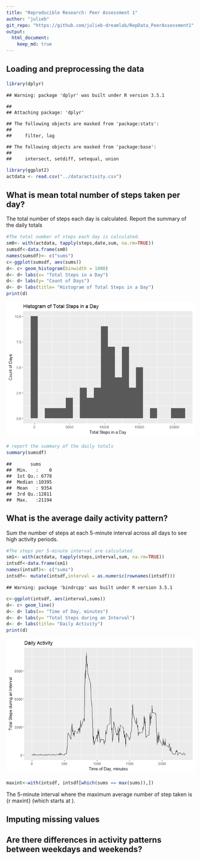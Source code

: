 ```yaml
---
title: "Reproducible Research: Peer Assessment 1"
author: "julieb"
git_repo: "https://github.com/julieb-dreamlab/RepData_PeerAssessment1"
output: 
  html_document:
    keep_md: true
---
```



## Loading and preprocessing the data

```r
library(dplyr)
```

```
## Warning: package 'dplyr' was built under R version 3.5.1
```

```
## 
## Attaching package: 'dplyr'
```

```
## The following objects are masked from 'package:stats':
## 
##     filter, lag
```

```
## The following objects are masked from 'package:base':
## 
##     intersect, setdiff, setequal, union
```

```r
library(ggplot2)
actdata <- read.csv("../data/activity.csv")
```


## What is mean total number of steps taken per day?
The total number of steps each day is calculated.
Report the summary of the daily totals


```r
#The total number of steps each day is calculated.
sm0<- with(actdata, tapply(steps,date,sum, na.rm=TRUE))
sumsdf<-data.frame(sm0)
names(sumsdf)<- c("sums")
c<-ggplot(sumsdf, aes(sums))
d<- c+ geom_histogram(binwidth = 1000)
d<- d+ labs(x= "Total Steps in a Day")
d<- d+ labs(y= "Count of Days")
d<- d+ labs(title= "Histogram of Total Steps in a Day")
print(d)
```

![](PA1_julieb_files/figure-html/sums-1.png)<!-- -->

```r
# report the summary of the daily totals
summary(sumsdf)
```

```
##       sums      
##  Min.   :    0  
##  1st Qu.: 6778  
##  Median :10395  
##  Mean   : 9354  
##  3rd Qu.:12811  
##  Max.   :21194
```

## What is the average daily activity pattern?
Sum the number of steps at each 5-minute interval across all days to see high activity periods.

```r
#The steps per 5-minute interval are calculated.
sm1<- with(actdata, tapply(steps,interval,sum, na.rm=TRUE))
intsdf<-data.frame(sm1)
names(intsdf)<- c("sums")
intsdf<- mutate(intsdf,interval = as.numeric(rownames(intsdf)))
```

```
## Warning: package 'bindrcpp' was built under R version 3.5.1
```

```r
c<-ggplot(intsdf, aes(interval,sums))
d<- c+ geom_line()
d<- d+ labs(x= "Time of Day, minutes")
d<- d+ labs(y= "Total Steps during an Interval")
d<- d+ labs(title= "Daily Activity")
print(d)
```

![](PA1_julieb_files/figure-html/intervals-1.png)<!-- -->

```r
maxint<-with(intsdf, intsdf[which(sums == max(sums)),])
```
The 5-minute interval where the maximum average number of step taken is {r maxint} (which starts at ).

## Imputing missing values



## Are there differences in activity patterns between weekdays and weekends?
